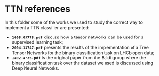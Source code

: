 # TTN references

In this folder some of the works we used to study the correct way to implement a TTN classifier are presented:

- **`1605.05775.pdf`** discuss how a tensor networks can be used for a supervised learning task;
- **`2004.13747.pdf`** presents the results of the implementation of a Tree Tensor Networks for the binary classification task on LHCb open data;
- **`1402.4735.pdf`** is the original paper from the Baldi group where the binary classification task over the dataset we used is discussed using Deep Neural Networks.
